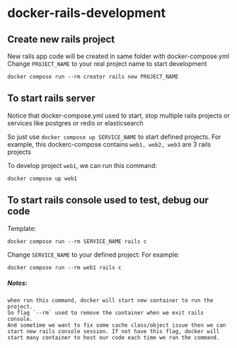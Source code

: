 # docker-rails-development

## Create new rails project

New rails app code will be created in same folder with docker-compose.yml
Change `PROJECT_NAME` to your real project name to start development

```
docker compose run --rm creator rails new PROJECT_NAME
```

## To start rails server

Notice that docker-compose.yml used to start, stop multiple rails projects or services like postgres or redis or elasticsearch

So just use `docker compose up SERVICE_NAME` to start defined projects.
For example, this dockerc-compose contains `web1, web2, web3` are 3 rails projects

To develop project `web1`, we can run this command:

```
docker compose up web1
```

## To start rails console used to test, debug our code

Template:

```
docker compose run --rm SERVICE_NAME rails c
```

Change `SERVICE_NAME` to your defined project:
For example:

```
docker compose run --rm web1 rails c
```

##### Notes:

```
when run this command, docker will start new container to run the project.
So flag `--rm` used to remove the container when we exit rails console.
And sometime we want to fix some cache class/object issue then we can start new rails console session. If not have this flag, docker will start many container to host our code each time we ran the command.
```
